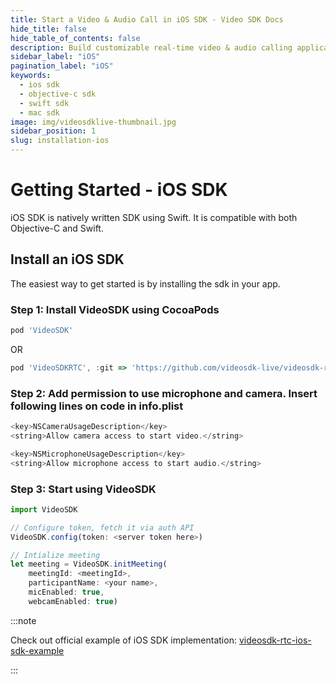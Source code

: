 ```yaml
---
title: Start a Video & Audio Call in iOS SDK - Video SDK Docs
hide_title: false
hide_table_of_contents: false
description: Build customizable real-time video & audio calling applications in iOS SDK using Video SDK add live Video & Audio conferencing to your applications.
sidebar_label: "iOS"
pagination_label: "iOS"
keywords:
  - ios sdk
  - objective-c sdk
  - swift sdk
  - mac sdk
image: img/videosdklive-thumbnail.jpg
sidebar_position: 1
slug: installation-ios
---
```


# Getting Started - iOS SDK

iOS SDK is natively written SDK using Swift. It is compatible with both Objective-C and Swift.

## Install an iOS SDK

The easiest way to get started is by installing the sdk in your app.

### Step 1: Install VideoSDK using CocoaPods

```js
pod 'VideoSDK'
```

OR

```js
pod 'VideoSDKRTC', :git => 'https://github.com/videosdk-live/videosdk-rtc-ios-sdk.git'
```

### Step 2: Add permission to use microphone and camera. Insert following lines on code in info.plist

```js title="info.plist"
<key>NSCameraUsageDescription</key>
<string>Allow camera access to start video.</string>

<key>NSMicrophoneUsageDescription</key>
<string>Allow microphone access to start audio.</string>
```

### Step 3: Start using VideoSDK

```js title="Example"
import VideoSDK

// Configure token, fetch it via auth API
VideoSDK.config(token: <server token here>)

// Intialize meeting
let meeting = VideoSDK.initMeeting(
    meetingId: <meetingId>,
    participantName: <your name>,
    micEnabled: true,
    webcamEnabled: true)
```

:::note

Check out official example of iOS SDK implementation: [videosdk-rtc-ios-sdk-example](https://github.com/videosdk-live/videosdk-rtc-ios-sdk-example)

:::
